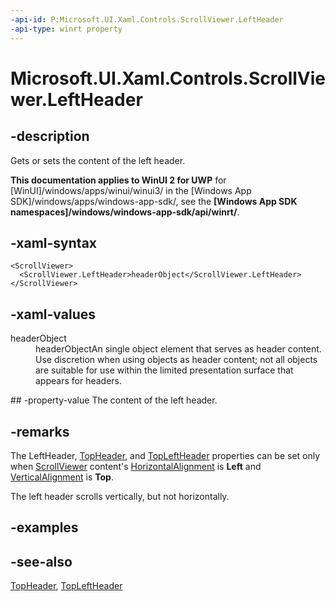 ```yaml
---
-api-id: P:Microsoft.UI.Xaml.Controls.ScrollViewer.LeftHeader
-api-type: winrt property
---
```


<!-- Property syntax
public Windows.UI.Xaml.UIElement LeftHeader { get;  set; }
-->

# Microsoft.UI.Xaml.Controls.ScrollViewer.LeftHeader

## -description
Gets or sets the content of the left header.

**This documentation applies to WinUI 2 for UWP** for [WinUI]/windows/apps/winui/winui3/ in the [Windows App SDK]/windows/apps/windows-app-sdk/, see the **[Windows App SDK namespaces]/windows/windows-app-sdk/api/winrt/**.

## -xaml-syntax
```xaml
<ScrollViewer>
  <ScrollViewer.LeftHeader>headerObject</ScrollViewer.LeftHeader>
</ScrollViewer>

```


## -xaml-values
<dl><dt>headerObject</dt><dd>headerObjectAn single object element that serves as header content. Use discretion when using objects as header content; not all objects are suitable for use within the limited presentation surface that appears for headers.</dd>
</dl>
## -property-value
The content of the left header.

## -remarks
The LeftHeader, [TopHeader](scrollviewer_topheader.md), and [TopLeftHeader](scrollviewer_topleftheader.md) properties can be set only when [ScrollViewer](scrollviewer.md) content's [HorizontalAlignment](../microsoft.ui.xaml/frameworkelement_horizontalalignment.md) is **Left** and [VerticalAlignment](../microsoft.ui.xaml/frameworkelement_verticalalignment.md) is **Top**.

The left header scrolls vertically, but not horizontally.

## -examples

## -see-also
[TopHeader](scrollviewer_topheader.md), [TopLeftHeader](scrollviewer_topleftheader.md)
